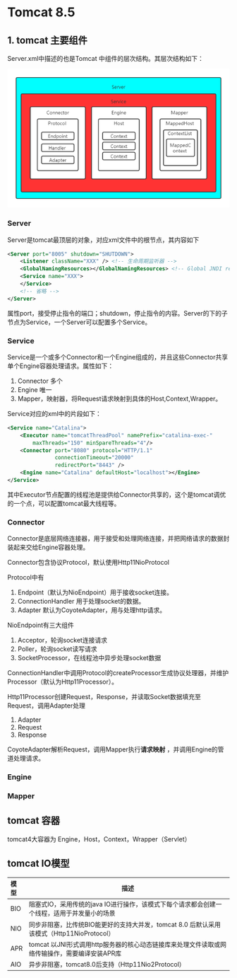 # Tomcat 8.5



## 1. tomcat 主要组件

Server.xml中描述的也是Tomcat 中组件的层次结构。其层次结构如下：

![Tomcat组件](../../images/Tomcat组件.png)

### Server

Server是tomcat最顶层的对象，对应xml文件中的根节点，其内容如下

```xml
<Server port="8005" shutdown="SHUTDOWN">
    <Listener className="XXX" /> <!-- 生命周期监听器 -->
    <GlobalNamingResources></GlobalNamingResources> <!-- Global JNDI resources -->
    <Service name="XXX">
    </Service>
    <!-- 省略 -->
</Server>
```

属性port，接受停止指令的端口；shutdown，停止指令的内容。Server的下的子节点为Service，一个Server可以配置多个Service。

### Service

Service是一个或多个Connector和一个Engine组成的，并且这些Connector共享单个Engine容器处理请求。属性如下：

1. Connector 多个
2. Engine 唯一
3. Mapper，映射器，将Request请求映射到具体的Host,Context,Wrapper。

Service对应的xml中的片段如下：

```xml
<Service name="Catalina">
    <Executor name="tomcatThreadPool" namePrefix="catalina-exec-"
        maxThreads="150" minSpareThreads="4"/>
    <Connector port="8080" protocol="HTTP/1.1"
               connectionTimeout="20000"
               redirectPort="8443" />
    <Engine name="Catalina" defaultHost="localhost"></Engine>
</Service>
```

其中Executor节点配置的线程池是提供给Connector共享的，这个是tomcat调优的一个点，可以配置tomcat最大线程等。

### Connector

Connector是底层网络连接器，用于接受和处理网络连接，并把网络请求的数据封装起来交给Engine容器处理。

Connector包含协议Protocol，默认使用Http11NioProtocol



Protocol中有

1. Endpoint（默认为NioEndpoint）用于接收socket连接。
2. ConnectionHandler 用于处理socket的数据。
3. Adapter 默认为CoyoteAdapter，用与处理http请求。

NioEndpoint有三大组件

1. Acceptor，轮询socket连接请求
2. Poller，轮询socket读写请求
3. SocketProcessor，在线程池中异步处理socket数据

ConnectionHandler中调用Protocol的createProcessor生成协议处理器，并维护Processor（默认为Http11Processor）。

Http11Processor创建Request，Response，并读取Socket数据填充至Request，调用Adapter处理

1. Adapter 
2. Request
3. Response

CoyoteAdapter解析Request，调用Mapper执行**请求映射** ，并调用Engine的管道处理请求。

### Engine





### Mapper





## tomcat 容器

tomcat4大容器为 Engine，Host，Context，Wrapper（Servlet）



## tomcat IO模型





| 模型 | 描述                                                         |
| :--- | ------------------------------------------------------------ |
| BIO  | 阻塞式IO，采用传统的java IO进行操作，该模式下每个请求都会创建一个线程，适用于并发量小的场景 |
| NIO  | 同步非阻塞，比传统BIO能更好的支持大并发，tomcat 8.0 后默认采用该模式（Http11NioProtocol） |
| APR  | tomcat 以JNI形式调用http服务器的核心动态链接库来处理文件读取或网络传输操作，需要编译安装APR库 |
| AIO  | 异步非阻塞，tomcat8.0后支持（Http11Nio2Protocol）            |



